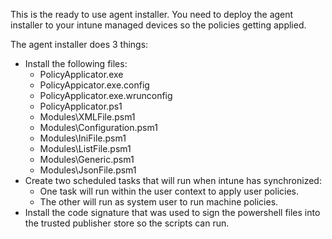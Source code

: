 This is the ready to use agent installer. You need to deploy the agent installer to your intune managed devices so the policies getting applied.

The agent installer does 3 things:
* Install the following files:
  * PolicyApplicator.exe
  * PolicyAppicator.exe.config
  * PolicyApplicator.exe.wrunconfig
  * PolicyApplicator.ps1
  * Modules\XMLFile.psm1
  * Modules\Configuration.psm1
  * Modules\IniFile.psm1
  * Modules\ListFile.psm1
  * Modules\Generic.psm1
  * Modules\JsonFile.psm1
* Create two scheduled tasks that will run when intune has synchronized:
  * One task will run within the user context to apply user policies.
  * The other will run as system user to run machine policies.
* Install the code signature that was used to sign the powershell files into the trusted publisher store so the scripts can run.
